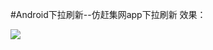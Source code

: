 #Android下拉刷新--仿赶集网app下拉刷新
效果：

![](https://ww4.sinaimg.cn/large/006tKfTcgw1fbmp7dp4sdg30qq1b6kjo.gif)
